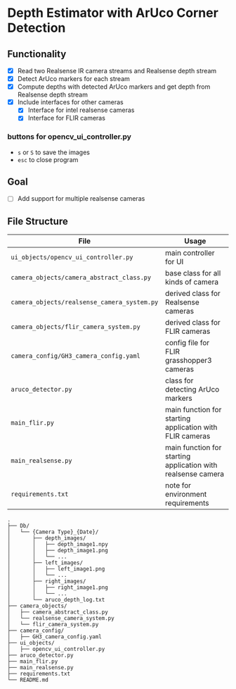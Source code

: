 # Depth Estimator with ArUco Corner Detection

## Functionality
- [x] Read two Realsense IR camera streams and Realsense depth stream
- [x] Detect ArUco markers for each stream
- [x] Compute depths with detected ArUco markers and get depth from Realsense depth stream
- [x] Include interfaces for other cameras
    - [x] Interface for intel realsense cameras
    - [x] Interface for FLIR cameras

### buttons for opencv_ui_controller.py

- `s` or `S` to save the images
- `esc` to close program

## Goal
- [ ] Add support for multiple realsense cameras

## File Structure

| File | Usage |
| --- | --- |
| `ui_objects/opencv_ui_controller.py` | main controller for UI |
| `camera_objects/camera_abstract_class.py` | base class for all kinds of camera |
| `camera_objects/realsense_camera_system.py` | derived class for Realsense cameras |
| `camera_objects/flir_camera_system.py` | derived class for FLIR cameras |
| `camera_config/GH3_camera_config.yaml` | config file for FLIR grasshopper3 cameras |
| `aruco_detector.py` | class for detecting ArUco markers |
| `main_flir.py` | main function for starting application with FLIR cameras |
| `main_realsense.py` | main function for starting application with realsense camera |
| `requirements.txt` | note for environment requirements |

```
.
├── Db/
│   └── {Camera Type}_{Date}/
│       ├── depth_images/
│       │   ├── depth_image1.npy
│       │   ├── depth_image1.png
│       │   └── ...
│       ├── left_images/
│       │   ├── left_image1.png
│       │   └── ...
│       ├── right_images/
│       │   ├── right_image1.png
│       │   └── ...
│       └── aruco_depth_log.txt
├── camera_objects/
│   ├── camera_abstract_class.py
│   └── realsense_camera_system.py
│   └── flir_camera_system.py
├── camera_config/
│   ├── GH3_camera_config.yaml
├── ui_objects/
│   ├── opencv_ui_controller.py
├── aruco_detector.py
├── main_flir.py
├── main_realsense.py
├── requirements.txt
└── README.md
```